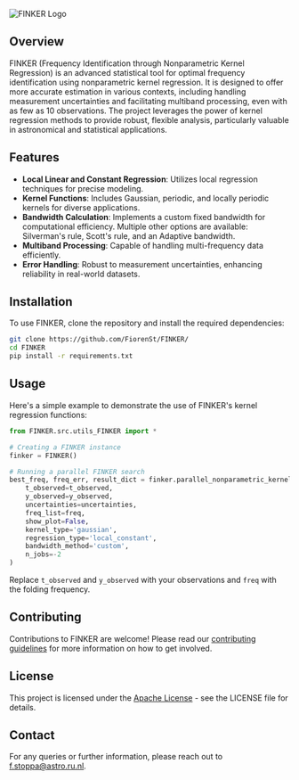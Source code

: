 

![FINKER Logo](https://see.fontimg.com/api/renderfont4/KpAp/eyJyIjoiZnMiLCJoIjo3NywidyI6MTAwMCwiZnMiOjc3LCJmZ2MiOiIjQjgxODIwIiwiYmdjIjoiI0ZGRkZGRiIsInQiOjF9/RklOS0VS/kg-second-chances-sketch.png)


## Overview

FINKER (Frequency Identification through Nonparametric Kernel Regression) is an advanced statistical tool for optimal frequency identification using nonparametric kernel regression. It is designed to offer more accurate estimation in various contexts, including handling measurement uncertainties and facilitating multiband processing, even with as few as 10 observations. The project leverages the power of kernel regression methods to provide robust, flexible analysis, particularly valuable in astronomical and statistical applications.

## Features

- **Local Linear and Constant Regression**: Utilizes local regression techniques for precise modeling.
- **Kernel Functions**: Includes Gaussian, periodic, and locally periodic kernels for diverse applications.
- **Bandwidth Calculation**: Implements a custom fixed bandwidth for computational efficiency. Multiple other options are available: Silverman's rule, Scott's rule, and an Adaptive bandwidth.
- **Multiband Processing**: Capable of handling multi-frequency data efficiently.
- **Error Handling**: Robust to measurement uncertainties, enhancing reliability in real-world datasets.

## Installation

To use FINKER, clone the repository and install the required dependencies:

```bash
git clone https://github.com/FiorenSt/FINKER/
cd FINKER
pip install -r requirements.txt
```

## Usage

Here's a simple example to demonstrate the use of FINKER's kernel regression functions:

```python
from FINKER.src.utils_FINKER import *

# Creating a FINKER instance
finker = FINKER()

# Running a parallel FINKER search
best_freq, freq_err, result_dict = finker.parallel_nonparametric_kernel_regression(
    t_observed=t_observed,
    y_observed=y_observed,
    uncertainties=uncertainties,
    freq_list=freq,
    show_plot=False,
    kernel_type='gaussian',
    regression_type='local_constant',
    bandwidth_method='custom',
    n_jobs=-2
)
```

Replace `t_observed` and `y_observed` with your observations and `freq` with the folding frequency.

## Contributing

Contributions to FINKER are welcome! Please read our [contributing guidelines](CONTRIBUTING.md) for more information on how to get involved.

## License

This project is licensed under the [Apache License](LICENSE) - see the LICENSE file for details.

## Contact

For any queries or further information, please reach out to f.stoppa@astro.ru.nl.
